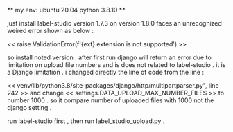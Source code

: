 ** my env: ubuntu 20.04 python 3.8.10 **

just install label-studio version 1.7.3 on 
version 1.8.0 faces an unrecognized weired error shown as below :

<< raise ValidationError(f'{ext} extension is not supported') >>

so install noted version . 
after first run django will return an error due to limitation on upload file numbers and is does not related to label-studio .
it is a Django limitation . i changed directly the line of code from the line :

<< venv/lib/python3.8/site-packages/django/http/multipartparser.py", line 242 >>
and change 
<< settings.DATA_UPLOAD_MAX_NUMBER_FILES >> to number 1000 . so it compare number of uploaded files with 1000 not the django setting .


run label-studio first , then run label_studio_upload.py .